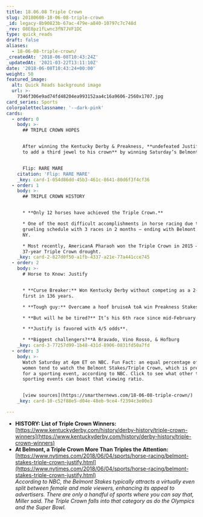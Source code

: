 ```yaml
---
title: 18.06.08 Triple Crown
slug: 20180608-18-06-08-triple-crown
_id: legacy-8b90823b-67ac-479e-a840-10797c7c748d
_rev: O8E8pz1fLwnc3fN7JVF1DC
type: quick_reads
draft: false
aliases:
  - 18-06-08-triple-crown/
_createdAt: '2018-06-08T10:43:24Z'
_updatedAt: '2021-03-22T13:11:10Z'
date: '2018-06-08T10:43:24+00:00'
weight: 50
featured_image:
  alt: Quick Reads background image
  url: >-
    7346f306e9ad74fd48204ea993152aa4c16a9606-2560x1707.jpg
card_series: Sports
colorpaletteclassname: '--dark-pink'
cards:
  - order: 0
    body: >-
      ## TRIPLE CROWN HOPES


      After winning the Kentucky Derby & Preakness, **undefeated Justify looks
      to add a third jewel to his crown** by winning Saturday’s Belmont Stakes.


      Flip: RARE MARE
    citation: 'Flip: RARE MARE'
    _key: card-1-054d86dd-45b3-461c-8641-80d6f3f4cf36
  - order: 1
    body: >-
      ## TRIPLE CROWN HISTORY


      * **Only 12 horses have achieved the Triple Crown.**

      * One of the most difficult accomplishments in horse racing due to
      grueling schedule with 3 races in 2 months – ending with Belmont Stakes in
      NY.

      * Most recently, AmericanA Pharaoh won the Triple Crown in 2015 – ending a
      37-year Triple Crown drought.
    _key: card-2-827d0f50-a1fb-4337-a21e-77a441cce745
  - order: 2
    body: >-
      # Horse to Know: Justify


      * **Curse Breaker:** Won Kentucky Derby without competing as a 2-yr-old, a
      first in 136 years.

      * **Tough guy:** Overcame a hoof bruiseA toA win Preakness Stakes.

      * **But will he be tired?** It’s his 6th race since mid-February.

      * **Justify is favored with 4/5 odds**.

      * **Biggest challengers?**A Bravado, Vino Rosso, & Hofburg
    _key: card-3-77257d99-1b48-431d-8906-0831fd50a7fd
  - order: 3
    body: >-
      Watch Saturday at 4pm ET on NBC. Fun Fact: an equal percentage of men &
      women tend to watch the Belmont Stakes/Triple Crown, which is pretty rare
      for a sporting event, according to NBC. Click to see what other two
      sporting events can boast that viewing ratio.


      [view sources](https://smarthernews.com/18-06-08-triple-crown/)
    _key: card-10-c52f88e5-d04e-48eb-9ce4-f2394c3e00e3

---
```

* **HISTORY: List of Triple Crown Winners:**  
[https://www.kentuckyderby.com/history/derby-history/triple-crown-winners](https://www.kentuckyderby.com/history/derby-history/triple-crown-winners)
* **At Belmont, a Triple Crown More Than Triples the Attention:**  
[https://www.nytimes.com/2018/06/04/sports/horse-racing/belmont-stakes-triple-crown-justify.html](https://www.nytimes.com/2018/06/04/sports/horse-racing/belmont-stakes-triple-crown-justify.html)  
_According to NBC, the Belmont Stakes typically attracts a virtually even split between female and male viewers, enhancing its appeal to advertisers. There are only a handful of sports where you can say that, Miller said. The Triple Crown falls into that category as do the Olympics and the Super Bowl._